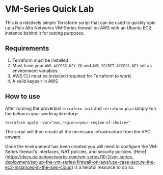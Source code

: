 # VM-Series Quick Lab
This is a relatively simple Terraform script that can be used to quickly spin up a Palo Alto Networks VM-Series firewall on AWS with an Ubuntu EC2 instance behind it for testing purposes.

## Requirements

1. Terraform must be installed
2. Must have your `AWS_ACCESS_KEY_ID` and `AWS_SECRET_ACCESS_KEY` set as environment variables
3. AWS CLI must be installed (required for Terraform to work)
4. A valid keypair in AWS

## How to use

After running the proverbial `terraform init` and `terraform plan` simply run the below in your working directory:

`terraform apply -var="aws_region=<your-region-of-choice>"`

The script will then create all the necessary infrastructure from the VPC onward.

Once the environment has been created you will need to configure the VM-Series firewall's interfaces, NAT policies, and security policies.
[Here] (https://docs.paloaltonetworks.com/vm-series/10-2/vm-series-deployment/set-up-the-vm-series-firewall-on-aws/use-case-secure-the-ec2-instances-in-the-aws-cloud) is a helpful resource to do so.
